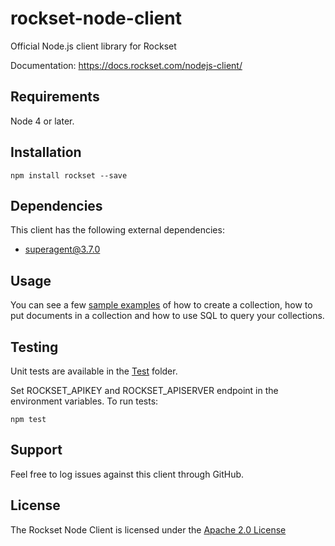 # rockset-node-client
Official Node.js client library for Rockset

Documentation: https://docs.rockset.com/nodejs-client/

## Requirements

Node 4 or later.

## Installation

```
npm install rockset --save
```

## Dependencies

This client has the following external dependencies:
* superagent@3.7.0

## Usage
You can see a few [sample examples](https://github.com/rockset/rockset-node-client/tree/master/examples) of how to create a collection, how to put documents in a collection and how to use SQL to query your collections.

## Testing

Unit tests are available in the [Test](https://github.com/rockset/rockset-node-client/tree/master/test) folder.

Set ROCKSET_APIKEY and ROCKSET_APISERVER endpoint in the environment variables. To run tests:
```
npm test
```

## Support

Feel free to log issues against this client through GitHub.

## License

The Rockset Node Client is licensed under the [Apache 2.0 License](https://github.com/rockset/rockset-node-client/blob/master/LICENSE)
